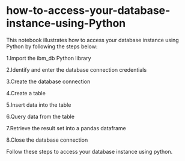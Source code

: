 # how-to-access-your-database-instance-using-Python

This notebook illustrates how to access your database instance using Python by following the steps below:


1.Import the ibm_db Python library

2.Identify and enter the database connection credentials 

3.Create the database connection 

4.Create a table 

5.Insert data into the table 

6.Query data from the table 

7.Retrieve the result set into a pandas dataframe 

8.Close the database connection

Follow these steps to access your database instance using python.
